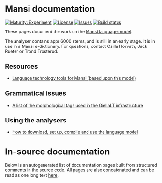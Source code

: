 # Mansi documentation

[![Maturity: Experiment](https://img.shields.io/badge/Maturity-Experiment-black.svg)](https://giellalt.github.io/MaturityClassification.html)
[![License](https://img.shields.io/github/license/giellalt/lang-mns)](https://raw.githubusercontent.com/giellalt/lang-mns/develop/LICENSE)
[![Issues](https://img.shields.io/github/issues/giellalt/lang-mns)](https://github.com/giellalt/lang-mns/issues)
[![Build status](https://github.com/giellalt/lang-mns/workflows/Speller%20CI+CD/badge.svg)](https://github.com/giellalt/lang-mns/actions)

These pages document the work on the [Mansi language model](https://github.com/giellalt/lang-mns).

The analyser contains appr 6000 stems, and is still in
an early stage. It is in use in a Mansi e-dictionary.
For questions, contact Csilla Horvath, Jack Rueter or Trond Trosterud.

## Resources

* [Language technology tools for Mansi (based upon this model)](https://giellatekno.uit.no/cgi/index.mns.eng.html)

## Grammatical issues

* [A list of the morphological tags used in the GiellaLT infrastructure](/lang/common/MorphologicalTags.html)


## Using the analysers

* [How to download, set up, compile and use the language model](/tools/docu-sme-manual.html)

# In-source documentation

Below is an autogenerated list of documentation pages built from structured comments in the source code. All pages are also concatenated and can be read as one long text [here](mns.md).
